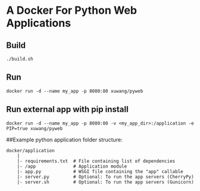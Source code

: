 # A Docker For Python Web Applications

## Build
	./build.sh
## Run
	docker run -d --name my_app -p 8080:80 xuwang/pyweb
## Run external app with pip install
	docker run -d --name my_app -p 8080:80 -v <my_app_dir>:/application -e PIP=true xuwang/pyweb
##Example python application folder structure:
```
docker/application
    |
    |- requirements.txt  # File containing list of dependencies
    |- /app              # Application module
    |- app.py            # WSGI file containing the "app" callable
    |- server.py         # Optional: To run the app servers (CherryPy)
    |- server.sh         # Optional: To run the app servers (Gunicorn)
```